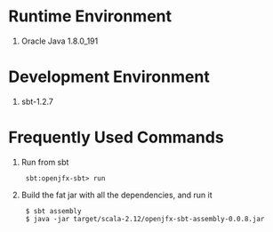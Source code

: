 # Runtime Environment

1. Oracle Java 1.8.0_191


# Development Environment

1. sbt-1.2.7


# Frequently Used Commands

1. Run from sbt

		sbt:openjfx-sbt> run

2. Build the fat jar with all the dependencies, and run it

		$ sbt assembly
		$ java -jar target/scala-2.12/openjfx-sbt-assembly-0.0.8.jar
